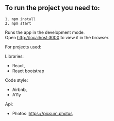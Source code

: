 ## To run the project you need to:

``` 
1. npm install 
2. npm start
```

Runs the app in the development mode.<br>
Open [http://localhost:3000](http://localhost:3000) to view it in the browser.

For projects used:

 Libraries: 
   - React,
   - React bootstrap

 Code style:
   - Airbnb,
   - A11y
   
 Api: 
   - Photos: https://picsum.photos 
